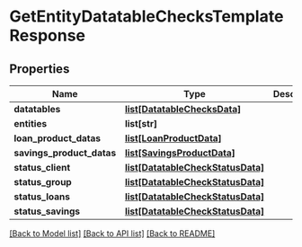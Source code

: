 # GetEntityDatatableChecksTemplateResponse

## Properties
Name | Type | Description | Notes
------------ | ------------- | ------------- | -------------
**datatables** | [**list[DatatableChecksData]**](DatatableChecksData.md) |  | [optional] 
**entities** | **list[str]** |  | [optional] 
**loan_product_datas** | [**list[LoanProductData]**](LoanProductData.md) |  | [optional] 
**savings_product_datas** | [**list[SavingsProductData]**](SavingsProductData.md) |  | [optional] 
**status_client** | [**list[DatatableCheckStatusData]**](DatatableCheckStatusData.md) |  | [optional] 
**status_group** | [**list[DatatableCheckStatusData]**](DatatableCheckStatusData.md) |  | [optional] 
**status_loans** | [**list[DatatableCheckStatusData]**](DatatableCheckStatusData.md) |  | [optional] 
**status_savings** | [**list[DatatableCheckStatusData]**](DatatableCheckStatusData.md) |  | [optional] 

[[Back to Model list]](../README.md#documentation-for-models) [[Back to API list]](../README.md#documentation-for-api-endpoints) [[Back to README]](../README.md)

